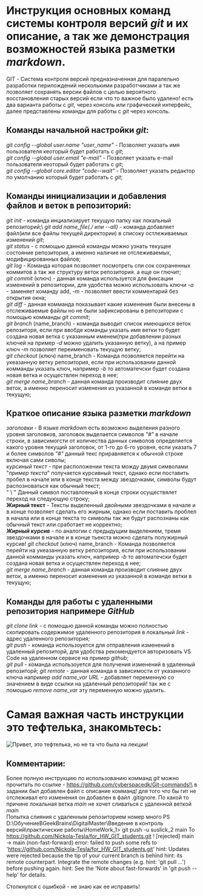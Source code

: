# Инструкция основных команд системы контроля версий *git* и их описание, а так же демонстрация возможностей языка разметки *markdown*.
 GIT - Система контроля версий предназначенная для паралельно разработки перилождений несколькими разработчиками а так же позволяет сохранять версии файлов с целью вероятного восстановления старых версий если что то важное было удалено! есть два варианта работы с *git*, через консоль или графический интерфейс, далее представлены команды для работы с *git* через консоль.
## Команды начальной настройки *git*:
 *git config --global user.name "user_name"* - Позволяет указать имя пользователя кеоторый будет работать с *git*;\
 *git config --global user.email "e-mail"* - Позволяет указать e-mail пользователя кеоторый будет работать с *git*;\
 *git config --global core.editor "code--wait"* - Позволяет указать редактор по умолчанию который будет работать с *git*;
## Команды инициализации и добавления файлов и веток в репозиторий:
 *git init* - команда инциализирует текущую папку как локальный репозиторий;\ 
 *git add name_file(./ или --all)* - команда добавляет файл(или все файлы текущей директории) в списоку остлеживаемых изменений *git*;\
 *git status* - с помощью данной команды можно узнать текущее состояние репозитория, а именно наличие не отслеживаемых, модифицированных файлов;\
 *git log* - Команда которая позволяет посмотреть спи сок сохраненных коммитов а так же структуру веток репозитория. а еще он глючит;\
 *git commit* (ключ) - данная команда используется для фиксации изменений в репозитории, для удобства можно использовать ключи *-a* - заменяет команду add, *-m* - позволяет ввести комментарий без открытия окна;\
 *git diff* - данная комманда показывает какие изменения были внесены в отслеживаемые файлы но не были зафиксированы в репозитории с помощью комманды *git commit*;\
 *git branch* (name_branch) - команда выводит список имеющихся веток репозиторя, если при ввобде команды указать имя ветки то будет создана новая ветка с указанным именем(при добавлении разных ключей на пример *-d* можно удалить указанную ветку), а на пример ключ *-m* позволяет переименовать текущую ветку;\
 *git checkout* (ключ) name_branch -  Команда позволяется перейти на укеазанную ветку репозитория, если при использовании данной комманды указать ключ, например *-b* то автоматечски будет создана новая ветка и осуществлен переход в нее;\
 *git merge name_branch* - данная команда производит слияние двух веток, а именно переносит изменения из указанной в команде ветки в текущую;

 ## Краткое описание языка разметки *markdown*
 *заголовки* - В языке *markdown* есть возможно выделения разного уровня заголовков, заголовок выделается символов *"#"* в начале строки, в зависимогсти от количества данных символов определяется какого уровня текущий заголовок, от 1-го до 6-го уровня, если указать 7 и более символов *"#"* данный текс приравняется к обычной строке включая сами сиволы;\
 *курсиный текст* - при расположении текста можду двумя символами "*пример текста*" получается курсивный текст, однако если поставить пробел в начале или в конце текста между звездочками, символы будут распозноваться как обычный текст;\
  " \ "  Данный символ поставлоеный в конце строки осуществялет переход на следующую строку;\
 **Жирный текст**  - Тексты выделенный двойными звездочками в начале и в конце позволяет сделать его жирным, однако если поставить проблел в начала или в конце текста то символы так же будут распознаны как обычный текст или сработает не корректно;\
***Жирный курсив*** - по аналогии с предыдущим выделением, тремя звездочками в начале и в конце тьекста можно сделать полужирный курсив!
 *git checkout* (ключ) name_branch -  Команда позволяется перейти на укеазанную ветку репозитория, если при использовании данной комманды указать ключ, например *-b* то автоматечски будет создана новая ветка и осуществлен переход в нее;\
 *git merge name_branch* - данная команда производит слияние двух веток, а именно переносит изменения из указанной в команде ветки в текущую;

## Команды для работы с удаленными репозитория напримере *GitHub*
 *git clone link* - с помощью данной команды можно полностью скопировать содержимое удаленного репозитория в локальный *link* - адрес удаленного репозитория;\
 *git push* - команда использоуется для отправления изменений в удаленный репозиторй, для удобства рекомендуется авторизовать VS Code на удаленном сервисе на пример *github*;\
 *git pull* - команда использоуется для получения изменений в удаленный репозиторй;
 *git remote* - данная команда в зависимости от указанного ключа например *add name_var URL* - добавляет переменную со значением в виде ссылки на удаленный репозиторий! так же с помощью *remove name_var* эту переменную можно удалить.
# Самая важная часть инструкции это тефтелька, знакомьтесь:
![Привет, это тефтелька, но не та что была на лекции!](%D0%A2%D0%B5%D1%84%D1%82%D0%B5%D0%BB%D1%8C%D0%BA%D0%B0.jpg)


## Комментарии:
Более полную инструкцию по использованию комманд *git* можно прочитать по ссылке  - https://github.com/cyberspacedk/Git-commands!\
в задании был добавлен файл с описание комманд! для того что бы гит не отслеживал его изменения он добавлен в файл .gitignore.
По какой то причине локальная ветка *main* не хочет сливаться с удаленной веткой *main*\
Попытка слияния с удаленным репозиторием номер много
PS D:\ОбучениеВGeekBrains\DigitalMaster\Введение в контроль версий\практические работы\HomeWork_1> git push -u suslick_2 main
To https://github.com/Nickola-Tesla/for_HW_GIT_students.git
 ! [rejected]        main -> main (non-fast-forward)
error: failed to push some refs to 'https://github.com/Nickola-Tesla/for_HW_GIT_students.git'
hint: Updates were rejected because the tip of your current branch is behind
hint: its remote counterpart. Integrate the remote changes (e.g.
hint: 'git pull ...') before pushing again.
hint: See the 'Note about fast-forwards' in 'git push --help' for details.


Столкнулся с ошибкой - не знаю как ее исправить!